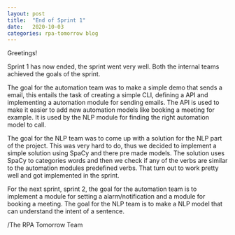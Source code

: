 ```yaml
---
layout: post
title:  "End of Sprint 1"
date:   2020-10-03
categories: rpa-tomorrow blog 
---
```

Greetings!

Sprint 1 has now ended, the sprint went very well. Both the internal teams achieved the goals of the sprint.

The goal for the automation team was to make a simple demo that sends a email, this entails the task of creating a simple CLI, defining a API and implementing a automation module for sending emails. The API is used to make it easier to add new automation models like booking a meeting for example. It is used by the NLP module for finding the right automation model to call.

The goal for the NLP team was to come up with a solution for the NLP part of the project. This was very hard to do, thus we decided to implement a simple solution using SpaCy and there pre made models. The solution uses SpaCy to categories words and then we check if any of the verbs are similar to the automation modules predefined verbs. That turn out to work pretty well and got implemented in the sprint.

For the next sprint, sprint 2, the goal for the automation team is to implement a module for setting a alarm/notification and a module for booking a meeting. The goal for the NLP team is to make a NLP model that can understand the intent of a sentence.

/The RPA Tomorrow Team

[rpa-repo]: https://github.com/rpa-tomorrow/substorm-nlp

